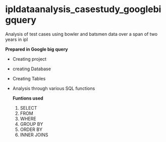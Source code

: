 # ipldataanalysis_casestudy_googlebigquery

Analysis of test cases using bowler and batsmen data over a span of two years in ipl

**Prepared in Google big query**
- Creating project
- creating Database
- Creating Tables
- Analysis through various SQL functions

  **Funtions used**
  1. SELECT
  2. FROM
  3. WHERE
  4. GROUP BY
  5. ORDER BY
  6. INNER JOINS


